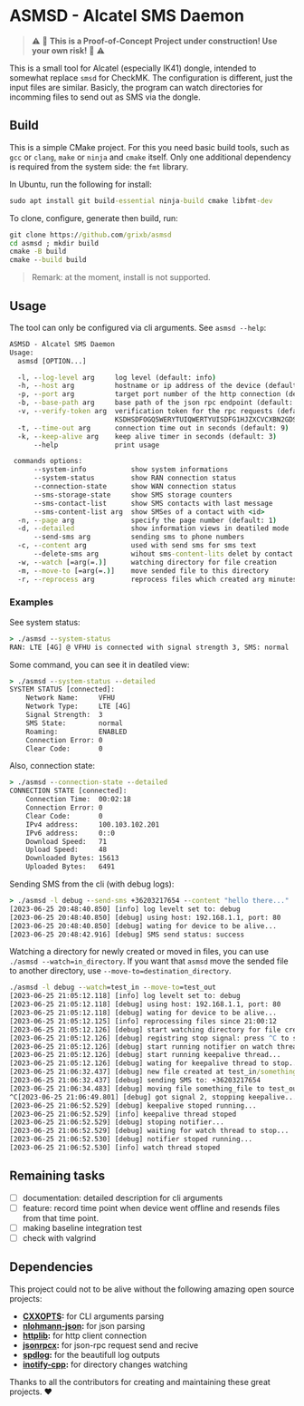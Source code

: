 # ASMSD - Alcatel SMS Daemon

> :warning: :construction: **This is a Proof-of-Concept Project under construction! Use your own risk!** :construction: :warning:

This is a small tool for Alcatel (especially IK41) dongle, intended to somewhat replace `smsd` for CheckMK. The configuration is different, just the input files are similar. Basicly, the program can watch directories for incomming files to send out as SMS via the dongle.

## Build

This is a simple CMake project. For this you need basic build tools, such as `gcc` or `clang`, `make` or `ninja` and `cmake` itself. Only one additional dependency is required from the system side: the `fmt` library.

In Ubuntu, run the following for install:
```cmd
sudo apt install git build-essential ninja-build cmake libfmt-dev
```

To clone, configure, generate then build, run:
```cmd
git clone https://github.com/grixb/asmsd
cd asmsd ; mkdir build
cmake -B build
cmake --build build
```

> Remark: at the moment, install is not supported.

## Usage

The tool can only be configured via cli arguments. See `asmsd --help`:
```cmd
ASMSD - Alcatel SMS Daemon
Usage:
  asmsd [OPTION...]

  -l, --log-level arg     log level (default: info)
  -h, --host arg          hostname or ip address of the device (default: 192.168.1.1)
  -p, --port arg          target port number of the http connection (default: 80)
  -b, --base-path arg     base path of the json rpc endpoint (default: /jrd/webapi)
  -v, --verify-token arg  verification token for the rpc requests (default: 
                          KSDHSDFOGQ5WERYTUIQWERTYUISDFG1HJZXCVCXBN2GDSMNDHKVKFsVBNf)
  -t, --time-out arg      connection time out in seconds (default: 9)
  -k, --keep-alive arg    keep alive timer in seconds (default: 3)
      --help              print usage

 commands options:
      --system-info           show system informations
      --system-status         show RAN connection status
      --connection-state      show WAN connection status
      --sms-storage-state     show SMS storage counters
      --sms-contact-list      show SMS contacts with last message
      --sms-content-list arg  show SMSes of a contact with <id>
  -n, --page arg              specify the page number (default: 1)
  -d, --detailed              show information views in deatiled mode
      --send-sms arg          sending sms to phone numbers
  -c, --content arg           used with send sms for sms text
      --delete-sms arg        wihout sms-content-lits delet by contact id
  -w, --watch [=arg(=.)]      watching directory for file creation
  -m, --move-to [=arg(=.)]    move sended file to this directory
  -r, --reprocess arg         reprocess files which created arg minutes ago (default: 5)
```

### Examples

See system status:
```cmd
> ./asmsd --system-status
RAN: LTE [4G] @ VFHU is connected with signal strength 3, SMS: normal
```

Some command, you can see it in deatiled view:
```cmd
> ./asmsd --system-status --detailed
SYSTEM STATUS [connected]:
	Network Name:     VFHU
	Network Type:     LTE [4G]
	Signal Strength:  3
	SMS State:        normal
	Roaming:          ENABLED
	Connection Error: 0
	Clear Code:       0
```

Also, connection state:
```cmd
> ./asmsd --connection-state --detailed
CONNECTION STATE [connected]:
	Connection Time:  00:02:18
	Connection Error: 0
	Clear Code:       0
	IPv4 address:     100.103.102.201
	IPv6 address:     0::0
	Download Speed:   71
	Upload Speed:     48
	Downloaded Bytes: 15613
	Uploaded Bytes:   6491
```

Sending SMS from the cli (with debug logs):
```cmd
> ./asmsd -l debug --send-sms +36203217654 --content "hello there..."
[2023-06-25 20:48:40.850] [info] log levelt set to: debug
[2023-06-25 20:48:40.850] [debug] using host: 192.168.1.1, port: 80
[2023-06-25 20:48:40.850] [debug] wating for device to be alive...
[2023-06-25 20:48:42.916] [debug] SMS send status: success
```

Watching a directory for newly created or moved in files,
you can use `./asmsd --watch=in_directory`. If you want that
`asmsd` move the sended file to another directory, use `--move-to=destination_directory`.
```cmd
./asmsd -l debug --watch=test_in --move-to=test_out
[2023-06-25 21:05:12.118] [info] log levelt set to: debug
[2023-06-25 21:05:12.118] [debug] using host: 192.168.1.1, port: 80
[2023-06-25 21:05:12.118] [debug] wating for device to be alive...
[2023-06-25 21:05:12.125] [info] reprocessing files since 21:00:12
[2023-06-25 21:05:12.126] [debug] start watching directory for file creation: test_in
[2023-06-25 21:05:12.126] [debug] registring stop signal: press ^C to stop watching...
[2023-06-25 21:05:12.126] [debug] start running notifier on watch thread...
[2023-06-25 21:05:12.126] [debug] start running keepalive thread...
[2023-06-25 21:05:12.126] [debug] wating for keepalive thread to stop...
[2023-06-25 21:06:32.437] [debug] new file created at test_in/something_file
[2023-06-25 21:06:32.437] [debug] sending SMS to: +36203217654
[2023-06-25 21:06:34.483] [debug] moving file something_file to test_out
^C[2023-06-25 21:06:49.801] [debug] got signal 2, stopping keepalive...
[2023-06-25 21:06:52.529] [debug] keepalive stoped running...
[2023-06-25 21:06:52.529] [info] keepalive thread stoped
[2023-06-25 21:06:52.529] [debug] stoping notifier...
[2023-06-25 21:06:52.529] [debug] waiting for watch thread to stop...
[2023-06-25 21:06:52.530] [debug] notifier stoped running...
[2023-06-25 21:06:52.530] [info] watch thread stoped
```

## Remaining tasks

- [ ] documentation: detailed description for cli arguments
- [ ] feature: record time point when device went offline and resends files from that time point.
- [ ] making baseline integration test
- [ ] check with valgrind

## Dependencies

This project could not to be alive without the following amazing open source projects:

- **[CXXOPTS](https://github.com/jarro2783/cxxopts):** for CLI arguments parsing
- **[nlohmann-json](https://github.com/nlohmann/json):** for json parsing
- **[httplib](https://github.com/yhirose/cpp-httplib):** for http client connection
- **[jsonrpcx](https://github.com/jsonrpcx/json-rpc-cxx):** for json-rpc request send and recive
- **[spdlog](https://github.com/gabime/spdlog):** for the beautifull log outputs
- **[inotify-cpp](https://github.com/erikzenker/inotify-cpp):** for directory changes watching

Thanks to all the contributors for creating and maintaining these great projects. :heart: 

